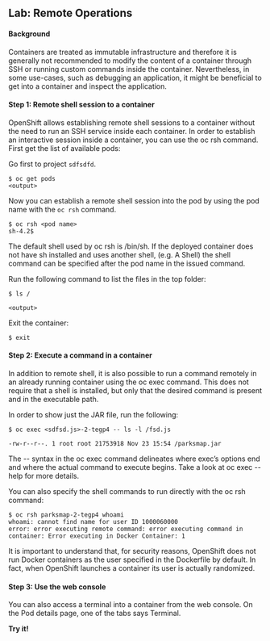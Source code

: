 ## Lab: Remote Operations

#### Background

Containers are treated as immutable infrastructure and therefore it is generally not recommended to modify the content of a container through SSH or running custom commands inside the container. Nevertheless, in some use-cases, such as debugging an application, it might be beneficial to get into a container and inspect the application.

#### Step 1: Remote shell session to a container

OpenShift allows establishing remote shell sessions to a container without the need to run an SSH service inside each container. In order to establish an interactive session inside a container, you can use the oc rsh command. First get the list of available pods:

Go first to project ```sdfsdfd```.

```
$ oc get pods
<output>
```
Now you can establish a remote shell session into the pod by using the pod name with the `oc rsh` command.

```
$ oc rsh <pod name>
sh-4.2$
```

The default shell used by oc rsh is /bin/sh. If the deployed container does not have sh installed and uses another shell, (e.g. A Shell) the shell command can be specified after the pod name in the issued command.

Run the following command to list the files in the top folder:
```
$ ls /

<output>
```
Exit the container:
```
$ exit
```
#### Step 2: Execute a command in a container

In addition to remote shell, it is also possible to run a command remotely in an already running container using the oc exec command. This does not require that a shell is installed, but only that the desired command is present and in the executable path.

In order to show just the JAR file, run the following:
```
$ oc exec <sdfsd.js>-2-tegp4 -- ls -l /fsd.js

-rw-r--r--. 1 root root 21753918 Nov 23 15:54 /parksmap.jar
```
The -- syntax in the oc exec command delineates where exec’s options end and where the actual command to execute begins. Take a look at oc exec --help for more details.

You can also specify the shell commands to run directly with the oc rsh command:
```
$ oc rsh parksmap-2-tegp4 whoami
whoami: cannot find name for user ID 1000060000
error: error executing remote command: error executing command in container: Error executing in Docker Container: 1
```

It is important to understand that, for security reasons, OpenShift does not run Docker containers as the user specified in the Dockerfile by default. In fact, when OpenShift launches a container its user is actually randomized.

#### Step 3: Use the web console

You can also access a terminal into a container from the web console. On the Pod details page, one of the tabs says Terminal. 

**Try it!**


